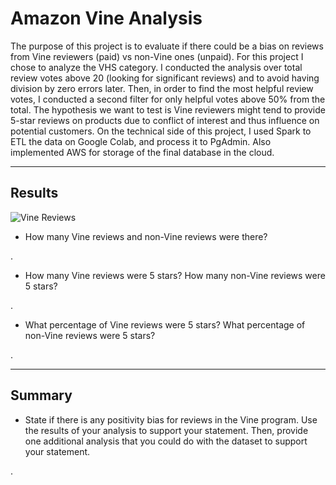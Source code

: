 # Amazon Vine Analysis

The purpose of this project is to evaluate if there could be a bias on reviews from Vine reviewers (paid) vs non-Vine ones (unpaid). For this project I chose to analyze the VHS category. I conducted the analysis over total review votes above 20 (looking for significant reviews) and to avoid having division by zero errors later. Then, in order to find the most helpful review votes, I conducted a second filter for only helpful votes above 50% from the total. The hypothesis we want to test is Vine reviewers might tend to provide 5-star reviews on products due to conflict of interest and thus influence on potential customers. On the technical side of this project, I used Spark to ETL the data on Google Colab, and process it to PgAdmin. Also implemented AWS for storage of the final database in the cloud.


---


## Results

![Vine Reviews](https://user-images.githubusercontent.com/113866707/215303097-ae19099c-7d7c-4cb6-9d68-59403c2e3727.png)


* How many Vine reviews and non-Vine reviews were there?

.


* How many Vine reviews were 5 stars? How many non-Vine reviews were 5 stars?

.


* What percentage of Vine reviews were 5 stars? What percentage of non-Vine reviews were 5 stars?

.


---

## Summary

* State if there is any positivity bias for reviews in the Vine program. Use the results of your analysis to support your statement. Then, provide one additional analysis that you could do with the dataset to support your statement.

.
